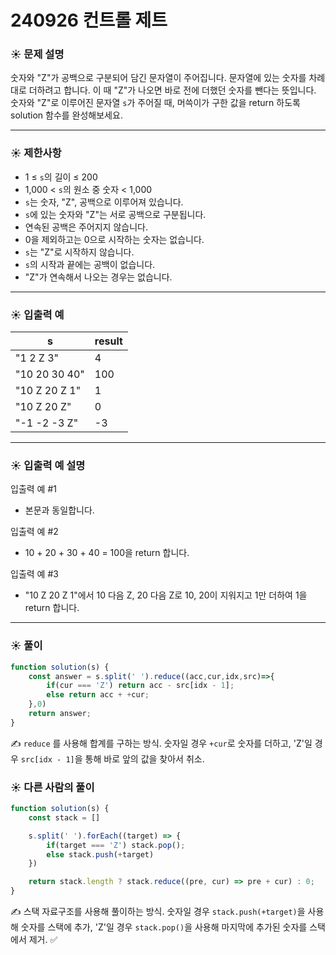 # 240926 컨트롤 제트

### ☀️ 문제 설명

숫자와 "Z"가 공백으로 구분되어 담긴 문자열이 주어집니다. 문자열에 있는 숫자를 차례대로 더하려고 합니다. 이 때 "Z"가 나오면 바로 전에 더했던 숫자를 뺀다는 뜻입니다. 숫자와 "Z"로 이루어진 문자열 `s`가 주어질 때, 머쓱이가 구한 값을 return 하도록 solution 함수를 완성해보세요.

---

### ☀️ **제한사항**

- 1 ≤ `s`의 길이 ≤ 200
- 1,000 < `s`의 원소 중 숫자 < 1,000
- `s`는 숫자, "Z", 공백으로 이루어져 있습니다.
- `s`에 있는 숫자와 "Z"는 서로 공백으로 구분됩니다.
- 연속된 공백은 주어지지 않습니다.
- 0을 제외하고는 0으로 시작하는 숫자는 없습니다.
- `s`는 "Z"로 시작하지 않습니다.
- `s`의 시작과 끝에는 공백이 없습니다.
- "Z"가 연속해서 나오는 경우는 없습니다.

---

### ☀️ **입출력 예**

| s | result |
| --- | --- |
| "1 2 Z 3" | 4 |
| "10 20 30 40" | 100 |
| "10 Z 20 Z 1" | 1 |
| "10 Z 20 Z" | 0 |
| "-1 -2 -3 Z" | -3 |

---

### ☀️ **입출력 예 설명**

입출력 예 #1

- 본문과 동일합니다.

입출력 예 #2

- 10 + 20 + 30 + 40 = 100을 return 합니다.

입출력 예 #3

- "10 Z 20 Z 1"에서 10 다음 Z, 20 다음 Z로 10, 20이 지워지고 1만 더하여 1을 return 합니다.

---

### ☀️ 풀이

```jsx
function solution(s) {
    const answer = s.split(' ').reduce((acc,cur,idx,src)=>{
        if(cur === 'Z') return acc - src[idx - 1];
        else return acc + +cur;
    },0)
    return answer;
}
```

✍️ `reduce` 를 사용해 합계를 구하는 방식. 숫자일 경우 `+cur`로 숫자를 더하고, 'Z'일 경우 `src[idx - 1]`을 통해 바로 앞의 값을 찾아서 취소.

### ☀️ 다른 사람의 풀이

```jsx
function solution(s) {
    const stack = []

    s.split(' ').forEach((target) => {
        if(target === 'Z') stack.pop();
        else stack.push(+target)
    })

    return stack.length ? stack.reduce((pre, cur) => pre + cur) : 0;
}
```

✍️ 스택 자료구조를 사용해 풀이하는 방식. 숫자일 경우 `stack.push(+target)`을 사용해 숫자를 스택에 추가, 'Z'일 경우 `stack.pop()`을 사용해 마지막에 추가된 숫자를 스택에서 제거. ✅